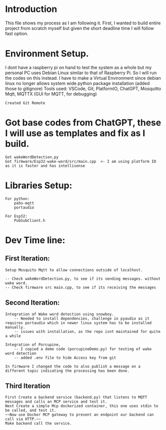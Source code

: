 # Introduction 
This file shows my process as I am following it. 
First, I wanted to build entire project from scratch myself but given the short deadline time I will follow fast option.

# Environment Setup.
 I dont have a raspberry pi on hand to test the system as a whole but my personal PC uses Debian Linux similar to that of Raspberry Pi. So I will run the codes on this instead.
 I have to make a Virtual Environment since debian linux no longer allows system wide python package installation (added those to gitignore)
    Tools used:
        VSCode, Git, PlatformIO, ChatGPT, Mosquitto Mqtt, MQTTX (GUI for MQTT, for debugging)
    
    Created Git Remote




# Got base codes from ChatGPT, these I will use as templates and fix as I build.
    Got wakeWordDetection.py
    Got firmware/Esp32-wake-word/src/main.cpp  <- I am using platform IO as it is faster and has intellisense



# Libraries Setup:
    For python:
        paho-mqtt 
        portaudio
    
    For Esp32:
        PubSubClient.h 



# Dev Time line:
## First Iteration: 
    Setup Mosquito Mqtt to allow connections outside of localhost. 
     
    -- Check wakeWordDetection.py, to see if its sending messages. without wake word.
    -- Check firmware src main.cpp, to see if its receiving the messages  

## Second Iteration:
    Integration of Wake word detection using snowboy.
        -- Needed to install dependencies, challenge in pyaudio as it requires portaudio which in newer linux system has to be installed manually.
        -- issues with installation, as the repo isnt maintained for quite a while

    Integration of Porcupine, 
        -- I copied a demo code (porcupineDemo.py) for testing of wake word detection 
        -- added .env file to hide Access key from git 

    In firmware I changed the code to also publish a message on a different topic indicating the processing has been done. 



## Third Iteration
    First Create a backend service (backend.py) that listens to MQTT messages and calls an MCP service and test it.
    Next Create a simple Mcp dockerized container, this one uses stdin to be called, and test it.
    ~~Now use Docker MCP gateway to present an endpoint our backend can call via HTTP.~~
    Make backend call the service. 



 